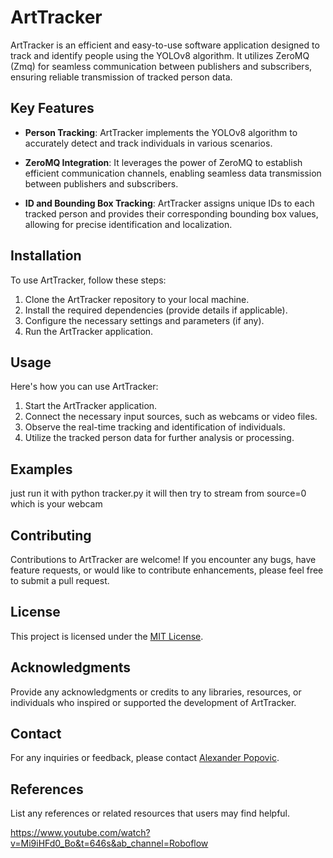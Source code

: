 # ArtTracker

ArtTracker is an efficient and easy-to-use software application designed to track and identify people using the YOLOv8 algorithm. It utilizes ZeroMQ (Zmq) for seamless communication between publishers and subscribers, ensuring reliable transmission of tracked person data.

## Key Features

- **Person Tracking**: ArtTracker implements the YOLOv8 algorithm to accurately detect and track individuals in various scenarios.

- **ZeroMQ Integration**: It leverages the power of ZeroMQ to establish efficient communication channels, enabling seamless data transmission between publishers and subscribers.

- **ID and Bounding Box Tracking**: ArtTracker assigns unique IDs to each tracked person and provides their corresponding bounding box values, allowing for precise identification and localization.

## Installation

To use ArtTracker, follow these steps:

1. Clone the ArtTracker repository to your local machine.
2. Install the required dependencies (provide details if applicable).
3. Configure the necessary settings and parameters (if any).
4. Run the ArtTracker application.

## Usage

Here's how you can use ArtTracker:

1. Start the ArtTracker application.
2. Connect the necessary input sources, such as webcams or video files.
3. Observe the real-time tracking and identification of individuals.
4. Utilize the tracked person data for further analysis or processing.

## Examples

just run it with python tracker.py
it will then try to stream from source=0 which is your webcam

## Contributing

Contributions to ArtTracker are welcome! If you encounter any bugs, have feature requests, or would like to contribute enhancements, please feel free to submit a pull request.

## License

This project is licensed under the [MIT License](LICENSE).

## Acknowledgments

Provide any acknowledgments or credits to any libraries, resources, or individuals who inspired or supported the development of ArtTracker.

## Contact

For any inquiries or feedback, please contact [Alexander Popovic](mailto:apopovic.aut@gmail.com).

## References

List any references or related resources that users may find helpful.

https://www.youtube.com/watch?v=Mi9iHFd0_Bo&t=646s&ab_channel=Roboflow

